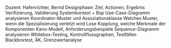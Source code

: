 Dozent: Hafenrichter, Bernd
Designphase: Ziel, Actionen, Ergebnis
Verifizierung, Validierung
Systemkontext + Bsp
Use-Case-Diagramm analysieren
Koordinator-Muster und Assoziationsklasse
Welches Muster, wenn die Spezialisierung verletzt wird
Lose Kopplung, welche Merkmale der Komponenten
Kano-Modell, Anforderungsbeispiele
Sequence-Diagramm analysieren
Whitebox-Testing, Kontrollflussgraphen, Testfällen
Blackboxtest, ÄK, Grenzwertanalyse